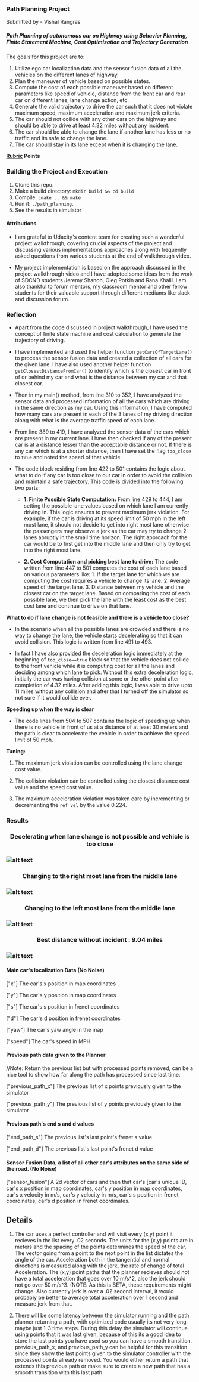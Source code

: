 ### Path Planning Project ###

Submitted by - Vishal Rangras

##### Path Planning of autonomous car on Highway using Behavior Planning, Finite Statement Machine, Cost Optimization and Trajectory Generation #####

The goals for this project are to:

1. Utilize ego car localization data and the sensor fusion data of all the vehicles on the different lanes of highway.
2. Plan the maneuver of vehicle based on possible states.
3. Compute the cost of each possible maneuver based on different parameters like speed of vehicle, distance from the front car and rear car on different lanes, lane change action, etc. 
4. Generate the valid trajectory to drive the car such that it does not violate maximum speed, maximum acceleration and maximum jerk criteria.
5. The car should not collide with any other cars on the highway and should be able to drive at least 4.32 miles without any incident.
6. The car should be able to change the lane if another lane has less or no traffic and its safe to change the lane.
7. The car should stay in its lane except when it is changing the lane.

**[Rubric](https://review.udacity.com/#!/rubrics/1020/view) Points**

### Building the Project and Execution ###

1. Clone this repo.
2. Make a build directory: `mkdir build && cd build`
3. Compile: `cmake .. && make`
4. Run it: `./path_planning`.
5. See the results in simulator

#### Attributions ####

* I am grateful to Udacity's content team for creating such a wonderful project walkthrough, covering crucial aspects of the project and discussing various implementations approaches along with frequently asked questions from various students at the end of walkthrough video.

* My project implementation is based on the approach discussed in the project walkthrough video and I have adopted some ideas from the work of SDCND students Jeremy Shanon, Oleg Potkin and Rana Khalil. I am also thankful to forum mentors, my classroom mentor and other fellow students for their valuable support through different mediums like slack and discussion forum.

### Reflection ###

* Apart from the code discussed in project walkthrough, I have used the concept of finite state machine and cost calculation to generate the trajectory of driving.

* I have implemented and used the helper function `getCarsOfTargetLane()` to process the sensor fusion data and created a collection of all cars for the given lane. I have also used another helper function `getClosestDistanceFromCar()` to identify which is the closest car in front of or behind my car and what is the distance between my car and that closest car.

* Then in my main() method, from line 310 to 352, I have analyzed the sensor data and processed information of all the cars which are driving in the same direction as my car. Using this information, I have computed how many cars are present in each of the 3 lanes of my driving direction along with what is the average traffic speed of each lane.

* From line 389 to 419, I have analyzed the sensor data of the cars which are present in my current lane. I have then checked if any of the present car is at a distance lesser than the acceptable distance or not. If there is any car which is at a shorter distance, then I have set the flag `too_close` to `true` and noted the speed of that vehicle.

* The code block residing from line 422 to 501 contains the logic about what to do if any car is too close to our car in order to avoid the collision and maintain a safe trajectory. This code is divided into the following two parts:

	* **1. Finite Possible State Computation:** From line 429 to 444, I am setting the possible lane values based on which lane I am currently driving in. This logic ensures to prevent maximum jerk violation. For example, if the car is driving at its speed limit of 50 mph in the left most lane, it should not decide to get into right most lane otherwise the passengers may observe a jerk as the car may try to change 2 lanes abruptly in the small time horizon. The right approach for the car would be to first get into the middle lane and then only try to get into the right most lane.

	* **2. Cost Computation and picking best lane to drive:** The code written from line 447 to 501 computes the cost of each lane based on various parameters like: 1. If the target lane for which we are computing the cost requires a vehicle to change its lane. 2. Average speed of the target lane. 3. Distance between my vehicle and the closest car on the target lane. Based on comparing the cost of each possible lane, we then pick the lane with the least cost as the best cost lane and continue to drive on that lane.

**What to do if lane change is not feasible and there is a vehicle too close?**

* In the scenario when all the possible lanes are crowded and there is no way to change the lane, the vehicle starts decelerating so that it can avoid collision. This logic is written from line 491 to 493.  

* In fact I have also provided the deceleration logic immediately at the beginning of `too_close==true` block so that the vehicle does not collide to the front vehicle while it is computing cost for all the lanes and deciding among which lane to pick. Without this extra deceleration logic, initially the car was having collision at some or the other point after completion of 4.32 miles. After adding this logic, I was able to drive upto 11 miles without any collision and after that I turned off the simulator so not sure if it would collide ever.

**Speeding up when the way is clear**

* The code lines from 504 to 507 contains the logic of speeding up when there is no vehicle in front of us at a distance of at least 30 meters and the path is clear to accelerate the vehicle in order to achieve the speed limit of 50 mph.

**Tuning:**

1. The maximum jerk violation can be controlled using the lane change cost value.

2. The collision violation can be controlled using the closest distance cost value and the speed cost value.

3. The maximum acceleration violation was taken care by incrementing or decrementing the `ref_vel` by the value 0.224. 

### Results ###

[image1]: ./img/SS1.png "Result 1"

[image2]: ./img/SS2.png "Result 2"

[image3]: ./img/SS3.png "Result 3"

[image4]: ./img/SS4.png "Result 4"


<h3 align="center"> Decelerating when lane change is not possible and vehicle is too close <h3>

![alt text][image1]


<h3 align="center"> Changing to the right most lane from the middle lane <h3>

![alt text][image2]


<h3 align="center"> Changing to the left most lane from the middle lane <h3>

![alt text][image3]


<h3 align="center"> Best distance without incident : 9.04 miles <h3>

![alt text][image4]


#### Main car's localization Data (No Noise)

["x"] The car's x position in map coordinates

["y"] The car's y position in map coordinates

["s"] The car's s position in frenet coordinates

["d"] The car's d position in frenet coordinates

["yaw"] The car's yaw angle in the map

["speed"] The car's speed in MPH

#### Previous path data given to the Planner

//Note: Return the previous list but with processed points removed, can be a nice tool to show how far along
the path has processed since last time. 

["previous_path_x"] The previous list of x points previously given to the simulator

["previous_path_y"] The previous list of y points previously given to the simulator

#### Previous path's end s and d values 

["end_path_s"] The previous list's last point's frenet s value

["end_path_d"] The previous list's last point's frenet d value

#### Sensor Fusion Data, a list of all other car's attributes on the same side of the road. (No Noise)

["sensor_fusion"] A 2d vector of cars and then that car's [car's unique ID, car's x position in map coordinates, car's y position in map coordinates, car's x velocity in m/s, car's y velocity in m/s, car's s position in frenet coordinates, car's d position in frenet coordinates. 

## Details

1. The car uses a perfect controller and will visit every (x,y) point it recieves in the list every .02 seconds. The units for the (x,y) points are in meters and the spacing of the points determines the speed of the car. The vector going from a point to the next point in the list dictates the angle of the car. Acceleration both in the tangential and normal directions is measured along with the jerk, the rate of change of total Acceleration. The (x,y) point paths that the planner recieves should not have a total acceleration that goes over 10 m/s^2, also the jerk should not go over 50 m/s^3. (NOTE: As this is BETA, these requirements might change. Also currently jerk is over a .02 second interval, it would probably be better to average total acceleration over 1 second and measure jerk from that.

2. There will be some latency between the simulator running and the path planner returning a path, with optimized code usually its not very long maybe just 1-3 time steps. During this delay the simulator will continue using points that it was last given, because of this its a good idea to store the last points you have used so you can have a smooth transition. previous_path_x, and previous_path_y can be helpful for this transition since they show the last points given to the simulator controller with the processed points already removed. You would either return a path that extends this previous path or make sure to create a new path that has a smooth transition with this last path.

